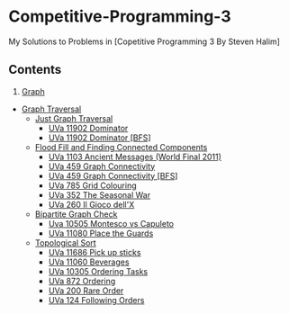 # Competitive-Programming-3
 My Solutions to Problems in [Copetitive Programming 3 By Steven Halim]

## Contents
 1. [Graph](4-Graph)
   - [Graph Traversal](4-Graph/Graph-Traversal)
     - [Just Graph Traversal](4-Graph/Graph-Traversal/Just-Graph-Traversal)
       - [UVa 11902 Dominator](4-Graph/Graph-Traversal/Just-Graph-Traversal/UVa-11902-Dominator.cpp)
       - [UVa 11902 Dominator [BFS]](4-Graph/Graph-Traversal/Just-Graph-Traversal/UVa-11902-Dominator[BFS].cpp)
     - [Flood Fill and Finding Connected Components](4-Graph/Graph-Traversal/FloodFill-Finding-Connected-Components)
       - [UVa 1103 Ancient Messages (World Final 2011)](4-Graph/Graph-Traversal/FloodFill-Finding-Connected-Components/UVa-1103-Ancient-Messages[ICPC'11].cpp)
       - [UVa 459 Graph Connectivity](4-Graph/Graph-Traversal/FloodFill-Finding-Connected-Components/UVa-459-GraphConnectivity.cpp)
       - [UVa 459 Graph Connectivity [BFS]](4-Graph/Graph-Traversal/FloodFill-Finding-Connected-Components/UVa-459-Graph-Connectivity[BFS].cpp)
       - [UVa 785 Grid Colouring](4-Graph/Graph-Traversal/FloodFill-Finding-Connected-Components/UVa-785-Grid-Colouring.cpp)
       - [UVa 352 The Seasonal War](4-Graph/Graph-Traversal/FloodFill-Finding-Connected-Components/UVa-352-The-Seasonal-War.cpp)
       - [UVa 260 Il Gioco dell'X](4-Graph/Graph-Traversal/FloodFill-Finding-Connected-Components/UVa-260-Il-Gioco-dell'X.cpp)
     - [Bipartite Graph Check](4-Graph/Graph-Traversal/Bipartite-Graph-Check)
       - [Uva 10505 Montesco vs Capuleto](4-Graph/Graph-Traversal/Bipartite-Graph-Check/Uva-10505-MontescovsCapuleto.cpp)
       - [UVa 11080 Place the Guards](4-Graph/Graph-Traversal/Bipartite-Graph-Check/UVa-11080-Place-the-Guards.cpp)
     - [Topological Sort](4-Graph/Graph-Traversal/Topological-Sort)
       - [UVa 11686 Pick up sticks](4-Graph/Graph-Traversal/Topological-Sort/UVa-11686-Pick-up-sticks.cpp)
       - [UVa 11060 Beverages](4-Graph/Graph-Traversal/Topological-Sort/UVa-11060-Beverages.cpp)
       - [UVa 10305 Ordering Tasks](4-Graph/Graph-Traversal/Topological-Sort/UVa-10305-Ordering-Tasks.cpp)
       - [UVa 872 Ordering](4-Graph/Graph-Traversal/Topological-Sort/UVa-872-Ordering.cpp)
       - [UVa 200 Rare Order](4-Graph/Graph-Traversal/Topological-Sort/UVa-200-Rare-Order.cpp)
       - [UVa 124 Following Orders](4-Graph/Graph-Traversal/Topological-Sort/UVa-124-Following-Orders.cpp)
